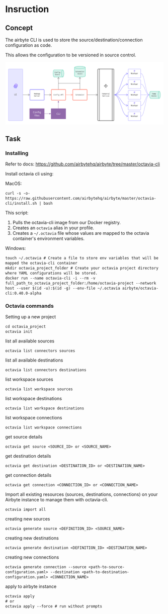 # Insruction 

## Concept 

The airbyte CLI is used to store the source/destination/connection configuration as code. 

This allows the configuration to be versioned in source control. 

![images/airbyte-cli.png](images/airbyte-cli.png)


## Task 

### Installing 

Refer to docs: https://github.com/airbytehq/airbyte/tree/master/octavia-cli

Install octavia cli using: 

MacOS: 
```
curl -s -o- https://raw.githubusercontent.com/airbytehq/airbyte/master/octavia-cli/install.sh | bash
```

This script:

1. Pulls the octavia-cli image from our Docker registry.
2. Creates an `octavia` alias in your profile.
3. Creates a `~/.octavia` file whose values are mapped to the octavia container's environment variables.


Windows: 
```
touch ~/.octavia # Create a file to store env variables that will be mapped the octavia-cli container
mkdir octavia_project_folder # Create your octavia project directory where YAML configurations will be stored.
docker run --name octavia-cli -i --rm -v full_path_to_octavia_project_folder:/home/octavia-project --network host --user $(id -u):$(id -g) --env-file ~/.octavia airbyte/octavia-cli:0.40.0-alpha
```


### Octavia commands 

Setting up a new project 
```
cd octavia_project
octavia init 
```

list all available sources
```
octavia list connectors sources
```

list all available destinations
```
octavia list connectors destinations
```

list workspace sources
```
octavia list workspace sources
```

list workspace destinations 
```
octavia list workspace destinations
```

list workspace connections 
```
octavia list workspace connections
```

get source details 
```
octavia get source <SOURCE_ID> or <SOURCE_NAME>
```

get destination details 
```
octavia get destination <DESTINATION_ID> or <DESTINATION_NAME>
```

get connection details 
```
octavia get connection <CONNECTION_ID> or <CONNECTION_NAME>
```

Import all existing resources (sources, destinations, connections) on your Airbyte instance to manage them with octavia-cli.
```
octavia import all
```

creating new sources 
```
octavia generate source <DEFINITION_ID> <SOURCE_NAME>
```

creating new destinations 
```
octavia generate destination <DEFINITION_ID> <DESTINATION_NAME>
```

creating new connections 
```
octavia generate connection --source <path-to-source-configuration.yaml> --destination <path-to-destination-configuration.yaml> <CONNECTION_NAME>
```

apply to airbyte instance 
```
octavia apply
# or 
octavia apply --force # run without prompts
```

